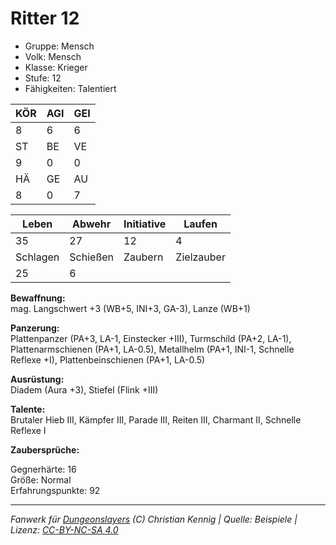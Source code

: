# Ritter 12  
- Gruppe: Mensch  
- Volk: Mensch  
- Klasse: Krieger  
- Stufe: 12  
- Fähigkeiten: Talentiert  


| KÖR | AGI | GEI |  
| --- | --- | --- |  
| 8   | 6   | 6   |
| ST  | BE  | VE  |  
| 9   | 0   | 0   |
| HÄ  | GE  | AU  |  
| 8   | 0   | 7   |


| Leben    | Abwehr   | Initiative | Laufen     |
| -------- | -------- | ---------- | ---------- |
| 35       | 27       | 12         | 4          |
| Schlagen | Schießen | Zaubern    | Zielzauber |
| 25       | 6        |            |            |

**Bewaffnung:**  
mag. Langschwert +3 (WB+5, INI+3, GA-3), Lanze (WB+1)

**Panzerung:**  
Plattenpanzer (PA+3, LA-1, Einstecker +III), Turmschild (PA+2, LA-1), Plattenarmschienen (PA+1, LA-0.5), Metallhelm (PA+1, INI-1, Schnelle Reflexe +I), Plattenbeinschienen (PA+1, LA-0.5)

**Ausrüstung:**  
Diadem (Aura +3), Stiefel (Flink +III)

**Talente:**  
Brutaler Hieb III, Kämpfer III, Parade III, Reiten III, Charmant II, Schnelle Reflexe I

**Zaubersprüche:**  


Gegnerhärte: 16  
Größe: Normal  
Erfahrungspunkte: 92  



___
*Fanwerk für [Dungeonslayers](https://www.dungeonslayers.net/) (C) Christian Kennig | Quelle: Beispiele | Lizenz: [CC-BY-NC-SA 4.0](https://creativecommons.org/licenses/by-nc-sa/4.0/deed.de)*
